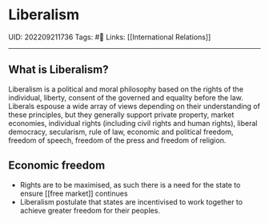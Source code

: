 # Liberalism
UID: 202209211736
Tags: #🌱 
Links: [[International Relations]]

----
## What is Liberalism?
Liberalism is a political and moral philosophy based on the rights of the individual, liberty, consent of the governed and equality before the law. Liberals espouse a wide array of views depending on their understanding of these principles, but they generally support private property, market economies, individual rights (including civil rights and human rights), liberal democracy, secularism, rule of law, economic and political freedom, freedom of speech, freedom of the press and freedom of religion.

## Economic freedom 
- Rights are to be maximised, as such there is a need for the state to ensure [[free market]] continues
- Liberalism postulate that states are incentivised to work together to achieve greater freedom for their peoples.
